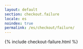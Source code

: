 ```yaml
---
layout: default
section: checkout.failure
locale: es
noindex: true
permalink: /es/checkout/failure/
---
```


{% include checkout-failure.html %}

